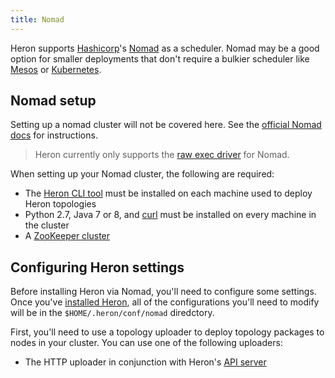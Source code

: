```yaml
---
title: Nomad
---
```


Heron supports [Hashicorp](https://hashicorp.com)'s [Nomad](https://nomadproject.io) as a scheduler. Nomad may be a good option for smaller deployments that don't require a bulkier scheduler like [Mesos](../mesos) or [Kubernetes](../kubernetes).

## Nomad setup

Setting up a nomad cluster will not be covered here. See the [official Nomad docs](https://www.nomadproject.io/intro/getting-started/install.html) for instructions.

> Heron currently only supports the [raw exec driver](https://www.nomadproject.io/docs/drivers/raw_exec.html) for Nomad.

When setting up your Nomad cluster, the following are required:

* The [Heron CLI tool](../../../heron-cli) must be installed on each machine used to deploy Heron topologies
* Python 2.7, Java 7 or 8, and [curl](https://curl.haxx.se/) must be installed on every machine in the cluster
* A [ZooKeeper cluster](https://zookeeper.apache.org)

## Configuring Heron settings

Before installing Heron via Nomad, you'll need to configure some settings. Once you've [installed Heron](../../../../getting-started), all of the configurations you'll need to modify will be in the `$HOME/.heron/conf/nomad` diredctory.

First, you'll need to use a topology uploader to deploy topology packages to nodes in your cluster. You can use one of the following uploaders:

* The HTTP uploader in conjunction with Heron's [API server](../../../heron-api-server)